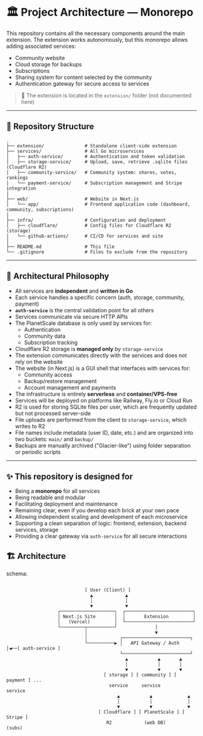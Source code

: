 # 🏛️ Project Architecture — Monorepo

This repository contains all the necessary components around the main extension.
The extension works autonomously, but this monorepo allows adding associated services:

- Community website
- Cloud storage for backups
- Subscriptions
- Sharing system for content selected by the community
- Authentication gateway for secure access to services

> 📌 The extension is located in the `extension/` folder (not documented here)

---

## 📆 Repository Structure

```
.
├── extension/               # Standalone client-side extension
├── services/                # All Go microservices
│   ├── auth-service/        # Authentication and token validation
│   ├── storage-service/     # Upload, save, retrieve .sqlite files (Cloudflare R2)
│   ├── community-service/   # Community system: shares, votes, rankings
│   └── payment-service/     # Subscription management and Stripe integration
│
├── web/                     # Website in Next.js
│   └── app/                 # Frontend application code (dashboard, community, subscriptions)
│
├── infra/                   # Configuration and deployment
│   ├── cloudflare/          # Config files for Cloudflare R2 (storage)
│   └── github-actions/      # CI/CD for services and site
│
├── README.md                # This file
└── .gitignore               # Files to exclude from the repository
```

---

## 🧠 Architectural Philosophy

- All services are **independent** and **written in Go**
- Each service handles a specific concern (auth, storage, community, payment)
- **`auth-service`** is the central validation point for all others
- Services communicate via secure HTTP APIs
- The PlanetScale database is only used by services for:
  - Authentication
  - Community data
  - Subscription tracking
- Cloudflare R2 storage is **managed only** by `storage-service`
- The extension communicates directly with the services and does not rely on the website
- The website (in Next.js) is a GUI shell that interfaces with services for:
  - Community access
  - Backup/restore management
  - Account management and payments
- The infrastructure is entirely **serverless** and **container/VPS-free**
- Services will be deployed on platforms like Railway, Fly.io or Cloud Run
- R2 is used for storing SQLite files per user, which are frequently updated but not processed server-side
- File uploads are performed from the client to `storage-service`, which writes to R2
- File names include metadata (user ID, date, etc.) and are organized into two buckets: `main/` and `backup/`
- Backups are manually archived ("Glacier-like") using folder separation or periodic scripts

---

## ✨ This repository is designed for

- Being a **monorepo** for all services
- Being readable and modular
- Facilitating deployment and maintenance
- Remaining clear, even if you develop each brick at your own pace
- Allowing independent scaling and development of each microservice
- Supporting a clean separation of logic: frontend, extension, backend services, storage
- Providing a clear gateway via `auth-service` for all secure interactions

## 🏗️ Architecture

schema:

```b

                             [ User (Client) ]
                               ▲            ▲
                               │            │
                               ▼            ▼
                   ┌────────────────────┐  ┌─────────────────────────┐
                   │ Next.js Site       │  │       Extension         │
                   │   (Vercel)         │  └─────────────────────────┘
                   └─────────┬──────────┘              │
                             │                         ▼
                             │            ┌─────────────────────────┐
                             └──────────▶ │   API Gateway / Auth    │◀──[ auth-service ]
                                          └─────────────────────────┘
                                            ▲           ▲       ▲
                                            │           │       │
                                            ▼           ▼       ▼
                                    [ storage ] [ community ] [ payment ] ...
                                      service     service       service
                                         ▲           ▲             ▲
                                         │           │             │
                                         ▼           ▼             ▼
                                  [ Cloudflare ] [ PlanetScale ] [ Stripe ]
                                     R2            (web DB)       (subs)
